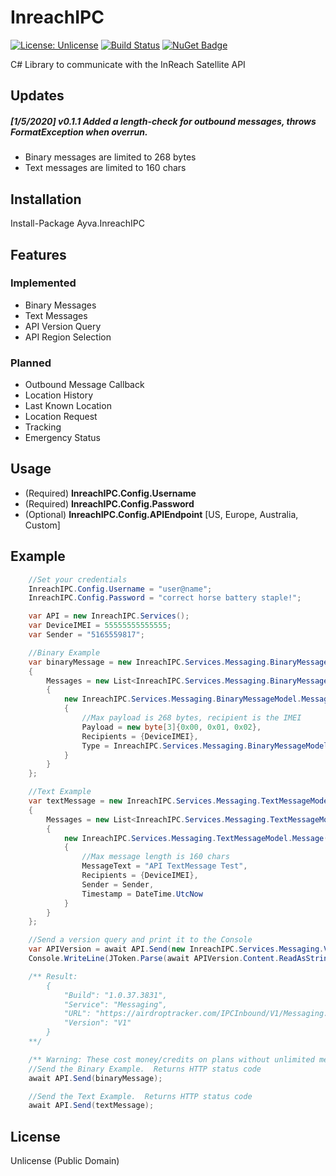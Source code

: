 # InreachIPC
[![License: Unlicense](https://img.shields.io/badge/license-Unlicense-blue.svg)](http://unlicense.org/)
[![Build Status](https://dev.azure.com/AyvaLimited/InreachIPC/_apis/build/status/Nick-W.InreachIPC?branchName=master)](https://dev.azure.com/AyvaLimited/InreachIPC/_build/latest?definitionId=1&branchName=master)
[![NuGet Badge](https://buildstats.info/nuget/Ayva.InreachIPC)](https://www.nuget.org/packages/Ayva.InreachIPC/)

C# Library to communicate with the InReach Satellite API
## Updates
##### [1/5/2020] v0.1.1 Added a length-check for outbound messages, throws FormatException when overrun.
- Binary messages are limited to 268 bytes
- Text messages are limited to 160 chars

## Installation
Install-Package Ayva.InreachIPC

## Features
### Implemented
* Binary Messages
* Text Messages
* API Version Query
* API Region Selection
### Planned
* Outbound Message Callback
* Location History
* Last Known Location
* Location Request
* Tracking
* Emergency Status

## Usage
* (Required) **InreachIPC.Config.Username**
* (Required) **InreachIPC.Config.Password**
* (Optional) **InreachIPC.Config.APIEndpoint** [US, Europe, Australia, Custom]

## Example
```C#
    //Set your credentials
    InreachIPC.Config.Username = "user@name";
    InreachIPC.Config.Password = "correct horse battery staple!";

    var API = new InreachIPC.Services();
    var DeviceIMEI = 55555555555555;
    var Sender = "5165559817";

    //Binary Example
    var binaryMessage = new InreachIPC.Services.Messaging.BinaryMessageModel()
    {
        Messages = new List<InreachIPC.Services.Messaging.BinaryMessageModel.Message>()
        {
            new InreachIPC.Services.Messaging.BinaryMessageModel.Message()
            {
                //Max payload is 268 bytes, recipient is the IMEI
                Payload = new byte[3]{0x00, 0x01, 0x02},
                Recipients = {DeviceIMEI},
                Type = InreachIPC.Services.Messaging.BinaryMessageModel.Message.BinaryTypeModel.Generic
            }
        }
    };

    //Text Example
    var textMessage = new InreachIPC.Services.Messaging.TextMessageModel()
    {
        Messages = new List<InreachIPC.Services.Messaging.TextMessageModel.Message>()
        {
            new InreachIPC.Services.Messaging.TextMessageModel.Message()
            {
                //Max message length is 160 chars
                MessageText = "API TextMessage Test",
                Recipients = {DeviceIMEI},
                Sender = Sender,
                Timestamp = DateTime.UtcNow
            }
        }
    };

    //Send a version query and print it to the Console
    var APIVersion = await API.Send(new InreachIPC.Services.Messaging.VersionModel());
    Console.WriteLine(JToken.Parse(await APIVersion.Content.ReadAsStringAsync()).ToString(Formatting.Indented));

    /** Result:
        {
            "Build": "1.0.37.3831",
            "Service": "Messaging",
            "URL": "https://airdroptracker.com/IPCInbound/V1/Messaging.svc",
            "Version": "V1"
        }
    **/

    /** Warning: These cost money/credits on plans without unlimited messaging **/
    //Send the Binary Example.  Returns HTTP status code
    await API.Send(binaryMessage);

    //Send the Text Example.  Returns HTTP status code
    await API.Send(textMessage);
```

## License
Unlicense (Public Domain)
